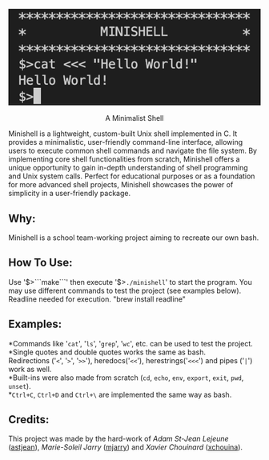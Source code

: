 <div align="center">
  
![hw](/hw.png)
 </div>
<p align="center">A Minimalist Shell</p>

Minishell is a lightweight, custom-built Unix shell implemented in C. It provides a minimalistic, user-friendly command-line interface, allowing users to execute common shell commands and navigate the file system. By implementing core shell functionalities from scratch, Minishell offers a unique opportunity to gain in-depth understanding of shell programming and Unix system calls. Perfect for educational purposes or as a foundation for more advanced shell projects, Minishell showcases the power of simplicity in a user-friendly package.


## Why:

Minishell is a school team-working project aiming to recreate our own bash.


## How To Use:

Use '$>```make```' then execute '$>```./minishell```' to start the program. You may use different commands to test the project (see examples below). 
Readline needed for execution. "brew install readline"

## Examples:

*Commands like '```cat```', '```ls```', '```grep```', '```wc```', etc. can be used to test the project.<br>
*Single quotes and double quotes works the same as bash.<br>
Redirections ('```<```', '```>```', '```>>```'), heredocs('```<<```'), herestrings('```<<<```') and pipes ('```|```') work as well.<br>
*Built-ins were also made from scratch (```cd```, ```echo```, ```env```, ```export```, ```exit```, ```pwd```, ```unset```).<br>
*```Ctrl+C```, ```Ctrl+D``` and ```Ctrl+\``` are implemented the same way as bash.<br>


## Credits:

This project was made by the hard-work of <i>Adam St-Jean Lejeune</i> ([astjean](https://github.com/ast-jean)), <i>Marie-Soleil Jarry</i> ([mjarry](https://github.com/mariejarry)) and 
<i>Xavier Chouinard</i> ([xchouina](https://github.com/xchouina)).
